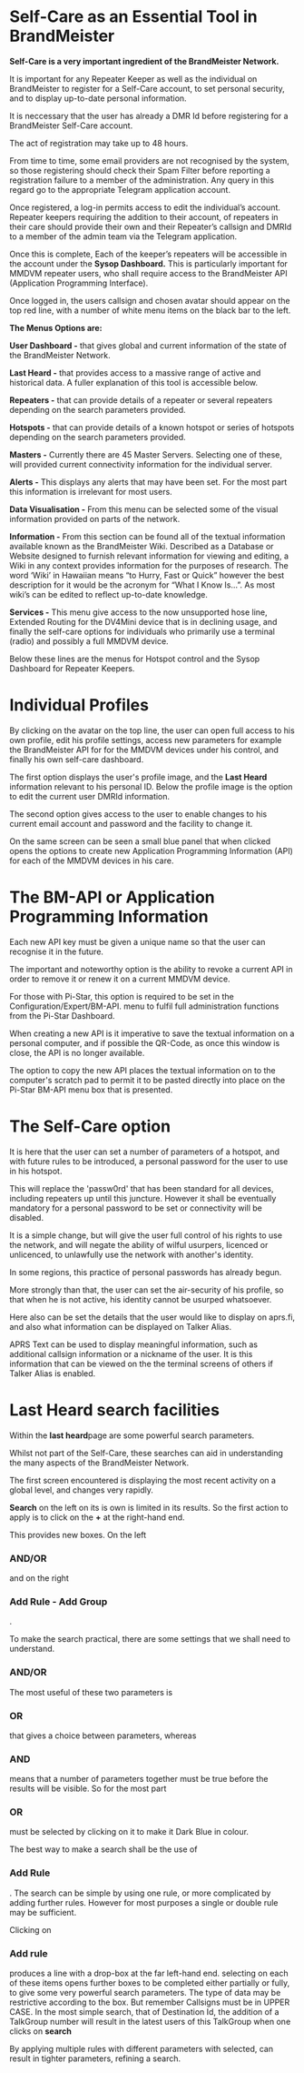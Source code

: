 # Self-Care as an Essential Tool in BrandMeister
<p><b>Self-Care is a very important ingredient of the BrandMeister Network.</b></p>
<p>It is important for any Repeater Keeper as well as the individual on BrandMeister to register for a Self-Care account, to set personal security, and to display up-to-date personal information.</p>
<p>It is neccessary that the user has already a DMR Id before registering for a BrandMeister Self-Care account.</p> 
<p>The act of registration may take up to 48 hours.</p> 
<p>From time to time, some email providers are not recognised by the system, so those registering should check their Spam Filter before reporting a registration failure to a member of the  administration. Any query in this regard go to the appropriate Telegram application account.</p>
<p>Once registered, a log-in permits access to edit the individual’s account. Repeater keepers requiring the addition to their account, of repeaters in their care should provide their own and their Repeater’s callsign and DMRId to a member of the admin team via the Telegram application.</p>
<p>Once this is complete, Each of the keeper’s repeaters will be accessible in the account under the <b>Sysop Dashboard.</b> This is particularly important for MMDVM repeater users, who shall require access to the BrandMeister API (Application Programming Interface).</p>
<p>Once logged in, the users callsign and chosen avatar should appear on the top red line, with a number of white menu items on the black bar to the left.</p>
<p><b>The Menus Options are:</b></p>
<p><b>User Dashboard -</b>	that gives global and current information of the state of the BrandMeister Network.</p>
<p><b>Last Heard -</b>	that provides access to a massive range of active and historical data. A fuller explanation of this tool is accessible below.</p>
<p><b>Repeaters -</b>	that can provide details of a repeater or several repeaters depending on the search parameters provided.</p>
<p><b>Hotspots -</b>	that can provide details of a known hotspot or series of hotspots depending on the search parameters provided.</p>
<p><b>Masters -</b>	Currently there are 45 Master Servers. Selecting one of these, will provided current connectivity information for the individual server.</p>
<p><b>Alerts -</b>	This displays any alerts that may have been set. For the most part this information is irrelevant for most users.</p>
<p><b>Data Visualisation -</b>	From this menu can be selected some of the visual information provided on parts of the network.</p>
<p><b>Information -</b>	From this section can be found all of the textual information available known as the BrandMeister Wiki. Described as a Database or Website designed to furnish relevant information for viewing and editing, a Wiki in any context provides information for the purposes of research. The word ‘Wiki’ in Hawaiian means “to Hurry, Fast or Quick” however the best description for it would be the acronym for “What I Know Is…”. As most wiki’s can be edited to reflect up-to-date knowledge.</p>
<p><b>Services -</b>	This menu give access to the now unsupported hose line, Extended Routing for the DV4Mini device that is in declining usage, and finally the self-care options for individuals who primarily use a terminal (radio) and possibly a full MMDVM device.</p>
<p>Below these lines are the menus for Hotspot control and the Sysop Dashboard for Repeater Keepers.</p>

# Individual Profiles
<p>By clicking on the avatar on the top line, the user can open full access to his own profile, edit his profile settings, access new parameters for example the BrandMeister API for for the MMDVM devices under his control, and finally his own self-care dashboard.
</p>
<p>The first option	displays the user's profile image, and the <b>Last Heard</b> information relevant to his personal ID. Below the profile image is the option to edit the current user DMRId information.</p>
<p>The second option	gives access to the user to enable changes to his current email account and password and the facility to change it.<p>
<p>On the same screen can be seen a small blue panel that when clicked opens the options to create new Application Programming Information (API) for each of the MMDVM devices in his care.</p>

# The BM-API or Application Programming Information
<p>Each new API key must be given a unique name so that the user can recognise it in the future.</p>
<p>The important and noteworthy option is the ability to revoke a current API in order to remove it or renew it on a current MMDVM device.</p>
<p>For those with Pi-Star, this option is required to be set in the Configuration/Expert/BM-API. menu to fulfil full administration functions from the Pi-Star Dashboard.</p>
<p>When creating a new API is it imperative to save the textual information on a personal computer, and if possible the QR-Code, as once this window is close, the API is no longer available.</p>
<p>The option to copy the new API places the textual information on to the computer's scratch pad to permit it to be pasted directly into place on the Pi-Star BM-API menu box that is presented.</p>

# The Self-Care option
<p>It is here that the user can set a number of parameters of a hotspot, and with future rules to be introduced, a personal password for the user to use in his hotspot.</p>
<p>This will replace the 'passw0rd' that has been standard for all devices, including repeaters up until this juncture. However it shall be eventually mandatory for a personal password to be set or connectivity will be disabled.</p>
<p>It is a simple change, but will give the user full control of his rights to use the network, and will negate the ability of wilful usurpers, licenced or unlicenced, to unlawfully use the network with another's identity.</p>
<p>In some regions, this practice of personal passwords has already begun.</p>
<p>More strongly than that, the user can set the air-security of his profile, so that when he is not active, his identity cannot be usurped whatsoever.</p>
<p>Here also can be set the details that the user would like to display on aprs.fi, and also what information can be displayed on Talker Alias.</p>
<p>APRS Text can be used to display meaningful information, such as additional callsign information or a nickname of the user. It is this information that can be viewed on the the terminal screens of others if Talker Alias is enabled.</p>

# Last Heard search facilities
<p>Within the <b>last heard</b>page are some powerful search parameters.</p>
<p>Whilst not part of the Self-Care, these searches can aid in understanding the many aspects of the BrandMeister Network.</p>
<p>The first screen encountered is displaying the most recent activity on a global level, and changes very rapidly.</p>
<p><b>Search</b> on the left on its is own is limited in its results. So the first action to apply is to click on the <b>+</b> at the right-hand end.</b>
<p>This provides new boxes. On the left <h3>AND/OR</h3> and on the right <h3>Add Rule - Add Group</h3>.</p>
<p>To make the search practical, there are some settings that we shall need to understand.</p>
<h3>AND/OR</h3>
<p>The most useful of these two parameters is <h3>OR</h3> that gives a choice between parameters, whereas <h3>AND</h3> means that a number of parameters together must be true before the results will be visible. So for the most part <h3>OR</h3> must be selected by clicking on it to make it Dark Blue in colour.</p>
<p>The best way to make a search shall be the use of <h3>Add Rule</h3>. The search can be simple by using one rule, or more complicated by adding further rules. However for most purposes a single or double rule may be sufficient.</p>
<p>Clicking on <h3>Add rule</h3> produces a line with a drop-box at the far left-hand end. selecting on each of these items opens further boxes to be completed either partially or fully, to give some very powerful search parameters. The type of data may be restrictive according to the box. But remember Callsigns must be in UPPER CASE. In the most simple search, that of Destination Id, the addition of a TalkGroup number will result in the latest users of this TalkGroup when one clicks on <b>search</b></p>
<p>By applying multiple rules with different parameters with <h3OR</h3> selected, can result in tighter parameters, refining a search.</p>

